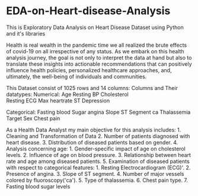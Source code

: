# EDA-on-Heart-disease-Analysis
This is Exploratory Data Analysis on Heart Disease Dataset using Python and it's libraries

Health is real wealth in the pandemic time we all realized the brute effects of covid-19 on all irrespective of any status. As we embark on this health analysis journey, the goal is not only to interpret the data at hand but also to translate these insights into actionable recommendations that can positively influence health policies, personalized healthcare approaches, and, ultimately, the well-being of individuals and communities.

This Dataset consist of 1025 rows and 14 columns:
Columns and Their datatypes:
Numerical:
   Age 
   Resting BP 
   Cholesterol                          
   Resting ECG 
   Max heartrate
   ST Depression

Categorical:
   Fasting blood Sugar
   angina
   Slope ST Segment
   ca
   Thalassemia                                       
   Target
   Sex
   Chest pain

As a Health Data Analyst my main objective for this analysis includes:
    						1. Cleaning and Transformation of Data
								2. Number of patients diagnosed with heart disease.
								3. Distribution of diseased patients based on gender.
								4. Analysis concerning age:
											1. Gender-specific impact of age on cholesterol levels.
											2. Influence of age on blood pressure.
											3. Relationship between heart rate and age among diseased patients.
							 5. Examination of diseased patients with respect to categorical features:
										1. Resting Electrocardiogram (ECG)'.
										2. Presence of angina.
										3. Slope of ST segment.
										4. Number of major vessels colored by fluoroscopy('ca').
                    5. Type of thalassemia.
                    6. Chest pain type.
                    7. Fasting blood sugar levels


